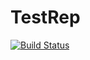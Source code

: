 # TestRep

[![Build Status](https://travis-ci.com/rjkhan/RCourse-lab3.svg?token=EszAdJiTnwZxcEPSesUG&branch=master)](https://travis-ci.com/rjkhan/RCourse-lab3)

